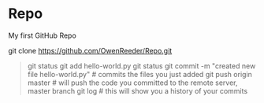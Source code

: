 # Repo
My first GitHub Repo

git clone <https://github.com/OwenReeder/Repo.git>
> git status
> git add hello-world.py
> git status 
> git commit -m "created new file hello-world.py" # commits the files you just added
> git push origin master # will push the code you committed to the remote server, master branch
> git log # this will show you a history of your commits
